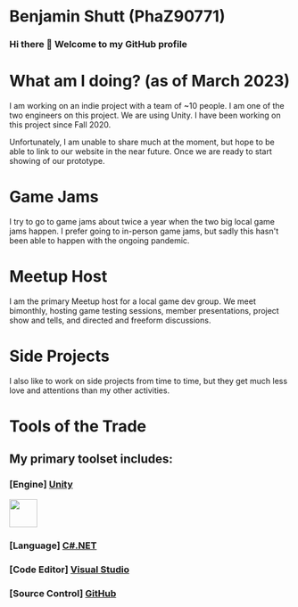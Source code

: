 # Benjamin Shutt (PhaZ90771)

### Hi there 👋 Welcome to my GitHub profile

# What am I doing? (as of March 2023)

I am working on an indie project with a team of ~10 people. I am one of the two engineers on this project. We are using Unity. I have been working on this project since Fall 2020.

Unfortunately, I am unable to share much at the moment, but hope to be able to link to our website in the near future. Once we are ready to start showing of our prototype.

# Game Jams

I try to go to game jams about twice a year when the two big local game jams happen. I prefer going to in-person game jams, but sadly this hasn't been able to happen with the ongoing pandemic.

# Meetup Host

I am the primary Meetup host for a local game dev group. We meet bimonthly, hosting game testing sessions, member presentations, project show and tells, and directed and freeform discussions.

# Side Projects

I also like to work on side projects from time to time, but they get much less love and attentions than my other activities.

# Tools of the Trade

## My primary toolset includes:
### [Engine] [Unity](https://unity.com/)
<a href="https://learn.unity.com/u/benjaminshutt"><img src="https://user-images.githubusercontent.com/1004105/229316170-143c6c85-70ac-447a-ae7e-3d71d502192b.png" height="50" /></a>
### [Language] [C#.NET](https://dotnet.microsoft.com/en-us/languages/csharp)
### [Code Editor] [Visual Studio](https://visualstudio.microsoft.com/)
### [Source Control] [GitHub](https://github.com)

<!--
**PhaZ90771/PhaZ90771** is a ✨ _special_ ✨ repository because its `README.md` (this file) appears on your GitHub profile.

Here are some ideas to get you started:

- 🔭 I’m currently working on ...
- 🌱 I’m currently learning ...
- 👯 I’m looking to collaborate on ...
- 🤔 I’m looking for help with ...
- 💬 Ask me about ...
- 📫 How to reach me: ...
- 😄 Pronouns: ...
- ⚡ Fun fact: ...
-->
